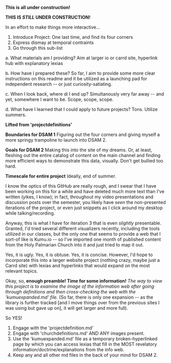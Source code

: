 **This is all under construction!**

**THIS IS *STILL* UNDER CONSTRUCTION!**

In an effort to make things more interactive...

1. Introduce Project: One last time, and find its four corners
2. Express dismay at temporal contraints
3. Go through this sub-list
  
  a. What materials am I providing? Aim at larger io or carrd site, hyperlink hub with explanatory lexias
  
  b. How have I prepared these? So far, I aim to provide some more clear instructions on this readme and it be utilized as a launching pad for independent research -- or just curiosity-satiating. 
  
  c. When I look back, where di I end up? Simultanously very far away -- and yet, somewhere I want to be. Scope, scope, scope.
  
  d. What have I learned that I could apply to future projects? Tons. Utilize summers.


  **Lifted from 'projectdefinitions'**
 
**Boundaries for DSAM 1** Figuring out the four corners and giving myself a more springy trampoline to launch into DSAM 2. 

**Goals for DSAM 2** Making this into the site of my dreams. Or, at least, fleshing out the entire catalog of content on the main channel and finding more efficient ways to demonstrate this data, visually. Don't get bullied too hard.

**Timescale for entire project** Ideally, end of summer.


I know the optics of this GitHub are really rough, and I swear that I have been working on this for a while and have deleted much more text than I've written (yikes, I know); in fact, throughout my video presentations and discussion posts over the semester, you likely have *seen* the non-presented iterations of the project, or even just snippets as I click around my desktop while talking/recording.

Anyway, this is what I have for iteration 3 that is even *slightly* presentable. Granted, I'd tried several different visualizers recently, including the tools utilized in our classes, but the only one that seems to provide a web that I sort-of like is Kumu.io -- so I've imported one month of published content from the Holy Palmarian Church into it and just tried to map it out.

Yes, it is ugly. Yes, it is obtuse. Yes, it is concise. However, I'd hope to incorporate this into a larger website project (nothing crazy, maybe just a Carrd site) with lexias and hyperlinks that would expand on the most relevant topics.

Okay, so, **enough preamble! Time for some information!**
*The way to view this project is to examine the image of the information web after going through definitions and then cross-checking the web with the 'kumuexpanded.md' file.* (So far, there is only one expansion -- as the library is further tracked [and I move things over from the previous sites I was using but gave up on], it will get larger and more full).

So YES!
1. Engage with the 'projectdefinition.md'
2. Engage with 'churchdefinitions.md' AND ANY images present.
3. Use the 'kumuexpanded.md' file as a temporary broken-hyperlinked page by which you can access lexias that fill in the MOST revelatory information/doctrine/explanations from the info web.
4. Keep any and all other md files in the back of your mind for DSAM 2.